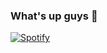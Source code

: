 ### What's up guys 👾
[![Spotify](https://peapablo.vercel.app/api/spotify)](https://open.spotify.com/user/31zpkvwvhitz6exyisjc2ztxwpam)


<!--
**peapablo/peapablo** is a ✨ _special_ ✨ repository because its `README.md` (this file) appears on your GitHub profile.

Here are some ideas to get you started:

- 🔭 I’m currently working on ...
- 🌱 I’m currently learning ...
- 👯 I’m looking to collaborate on ...
- 🤔 I’m looking for help with ...
- 💬 Ask me about ...
- 📫 How to reach me: ...
- 😄 Pronouns: ...
- ⚡ Fun fact: ...
-->
